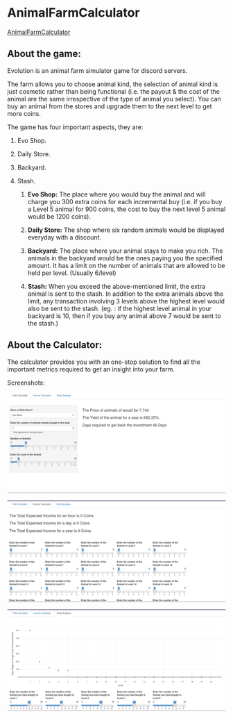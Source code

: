 # AnimalFarmCalculator

[AnimalFarmCalculator](https://sanjayshetty01.shinyapps.io/WSBEvolutionCalc)

## About the game:

Evolution is an animal farm simulator game for discord servers. 

The farm allows you to choose animal kind, the selection of animal kind is just cosmetic rather than being functional (i.e. the payout & the cost of the animal are the same irrespective of the type of animal you select). You can buy an animal from the stores and upgrade them to the next level to get more coins. 

The game has four important aspects, they are:

1.  Evo Shop.
    
2.  Daily Store.
    
3.  Backyard.
    
4.  Stash.
    
    1.  **Evo Shop:** The place where you would buy the animal and will charge you 300 extra coins for each incremental buy (i.e. if you buy a Level 5 animal for 900 coins, the cost to buy the next level 5 animal would be 1200 coins).
        
    2.  **Daily Store:** The shop where six random animals would be displayed everyday with a discount. 
        
    3.  **Backyard:** The place where your animal stays to make you rich. The animals in the backyard would be the ones paying you the specified amount. It has a limit on the number of animals that are allowed to be held per level. (Usually 6/level)
        
    4.  **Stash:** When you exceed the above-mentioned limit, the extra animal is sent to the stash. In addition to the extra animals above the limit, any transaction involving 3 levels above the highest level would also be sent to the stash. (eg. : if the highest level animal in your backyard is 10, then if you buy any animal above 7 would be sent to the stash.)

## About the Calculator:
The calculator provides you with an one-stop solution to find all the important metrics required to get an insight into your farm. 


Screenshots:

![YieldCalc](https://github.com/SanjayShetty01/AnimalFarmCalculator/blob/main/images/yieldCalc.png)


![IncomeCalc](https://github.com/SanjayShetty01/AnimalFarmCalculator/blob/main/images/IncomeCalc.png)

![ShopA](https://github.com/SanjayShetty01/AnimalFarmCalculator/blob/main/images/ShopA.png)
